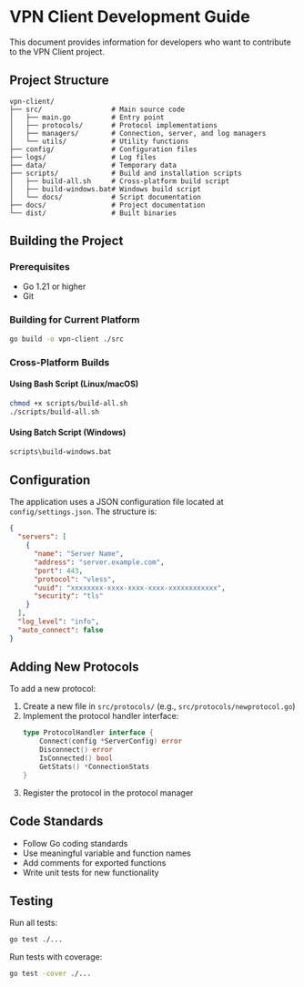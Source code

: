 # VPN Client Development Guide

This document provides information for developers who want to contribute to the VPN Client project.

## Project Structure

```
vpn-client/
├── src/                 # Main source code
│   ├── main.go          # Entry point
│   ├── protocols/       # Protocol implementations
│   ├── managers/        # Connection, server, and log managers
│   └── utils/           # Utility functions
├── config/              # Configuration files
├── logs/                # Log files
├── data/                # Temporary data
├── scripts/             # Build and installation scripts
│   ├── build-all.sh     # Cross-platform build script
│   ├── build-windows.bat# Windows build script
│   └── docs/            # Script documentation
├── docs/                # Project documentation
└── dist/                # Built binaries
```

## Building the Project

### Prerequisites

- Go 1.21 or higher
- Git

### Building for Current Platform

```bash
go build -o vpn-client ./src
```

### Cross-Platform Builds

#### Using Bash Script (Linux/macOS)
```bash
chmod +x scripts/build-all.sh
./scripts/build-all.sh
```

#### Using Batch Script (Windows)
```cmd
scripts\build-windows.bat
```

## Configuration

The application uses a JSON configuration file located at `config/settings.json`. The structure is:

```json
{
  "servers": [
    {
      "name": "Server Name",
      "address": "server.example.com",
      "port": 443,
      "protocol": "vless",
      "uuid": "xxxxxxxx-xxxx-xxxx-xxxx-xxxxxxxxxxxx",
      "security": "tls"
    }
  ],
  "log_level": "info",
  "auto_connect": false
}
```

## Adding New Protocols

To add a new protocol:

1. Create a new file in `src/protocols/` (e.g., `src/protocols/newprotocol.go`)
2. Implement the protocol handler interface:
   ```go
   type ProtocolHandler interface {
       Connect(config *ServerConfig) error
       Disconnect() error
       IsConnected() bool
       GetStats() *ConnectionStats
   }
   ```
3. Register the protocol in the protocol manager

## Code Standards

- Follow Go coding standards
- Use meaningful variable and function names
- Add comments for exported functions
- Write unit tests for new functionality

## Testing

Run all tests:
```bash
go test ./...
```

Run tests with coverage:
```bash
go test -cover ./...
```
